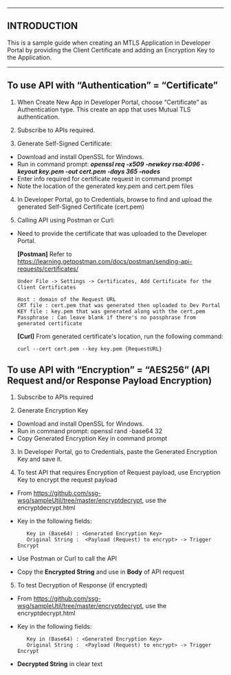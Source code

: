 ------------
INTRODUCTION
------------

This is a sample guide when creating an MTLS Application in Developer Portal by providing the Client Certificate and adding an Encryption Key to the Application.

------------


To use API with “Authentication” = “Certificate”
------------------------------------------------
1. When Create New App in Developer Portal, choose “Certificate” as Authentication type. This create an app that uses Mutual TLS authentication.

2. Subscribe to APIs required.
                                
3. Generate Self-Signed Certificate:
* Download and install OpenSSL for Windows.
* Run in command prompt:  **_openssl req -x509 -newkey rsa:4096 -keyout key.pem -out cert.pem -days 365 –nodes_**
* Enter info required for certificate request in command prompt
* Note the location of the generated key.pem and cert.pem files

4. In Developer Portal, go to Credentials, browse to find and upload the generated Self-Signed Certificate (cert.pem) 

5. Calling API using Postman or Curl:
* Need to provide the certificate that was uploaded to the Developer Portal.

    **[Postman]** Refer to https://learning.getpostman.com/docs/postman/sending-api-requests/certificates/ 

      Under File -> Settings -> Certificates, Add Certificate for the Client Certificates

      Host : domain of the Request URL
      CRT file : cert.pem that was generated then uploaded to Dev Portal
      KEY file : key.pem that was generated along with the cert.pem
      Passphrase : Can leave blank if there's no passphrase from generated certificate

    **[Curl]** From generated certificate's location, run the following command: 
    
    `curl --cert cert.pem --key key.pem {RequestURL}`



To use API with “Encryption” = “AES256” (API Request and/or Response Payload Encryption)
------------------------------------------------
1. Subscribe to APIs required

2. Generate Encryption Key
- Download and install OpenSSL for Windows.
- Run in command prompt: openssl rand -base64 32
- Copy Generated Encryption Key in command prompt

3. In Developer Portal, go to Credentials, paste the Generated Encryption Key and save it.

4. To test API that requires Encryption of Request payload, use Encryption Key to encrypt the request payload
- From https://github.com/ssg-wsg/sampleUtil/tree/master/encryptdecrypt, use the encryptdecrypt.html
- Key in the following fields:

         Key in (Base64) : <Generated Encryption Key>
         Original String :  <Payload (Request) to encrypt> -> Trigger Encrypt 
         
- Use Postman or Curl to call the API
- Copy the **Encrypted String** and use in **Body** of API request                                                
                      
5. To test Decryption of Response (if encrypted)
- From https://github.com/ssg-wsg/sampleUtil/tree/master/encryptdecrypt, use the encryptdecrypt.html
- Key in the following fields:

         Key in (Base64) : <Generated Encryption Key>
         Original String :  <Payload (Request) to encrypt> -> Trigger Encrypt 
         
- **Decrypted String** in clear text
